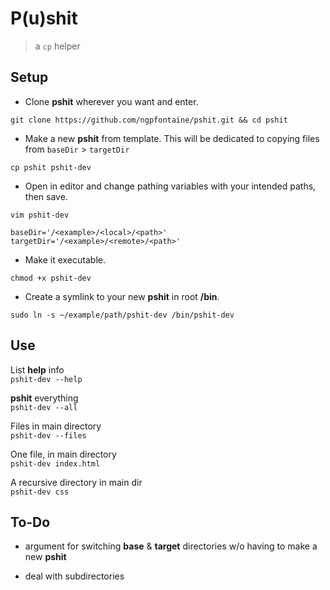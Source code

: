 # P(u)shit

> a `cp` helper   

## Setup   

- Clone **pshit** wherever you want and enter.
```
git clone https://github.com/ngpfontaine/pshit.git && cd pshit
```   

- Make a new **pshit** from template. This will be dedicated to copying files from `baseDir` > `targetDir`
```
cp pshit pshit-dev
```   

- Open in editor and change pathing variables with your intended paths, then save.
```
vim pshit-dev   
   
baseDir='/<example>/<local>/<path>'
targetDir='/<example>/<remote>/<path>'
```   

- Make it executable.
```
chmod +x pshit-dev
```   

- Create a symlink to your new **pshit** in root **/bin**.
```
sudo ln -s ~/example/path/pshit-dev /bin/pshit-dev
```   

## Use   

List **help** info   
`pshit-dev --help`   

**pshit** everything   
`pshit-dev --all`   

Files in main directory   
`pshit-dev --files`   

One file, in main directory   
`pshit-dev index.html`   

A recursive directory in main dir   
`pshit-dev css`   

## To-Do   

- argument for switching **base** & **target** directories w/o having to make a new **pshit**   

- deal with subdirectories   
